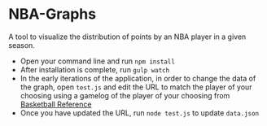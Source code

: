 # NBA-Graphs

A tool to visualize the distribution of points by an NBA player in a given season.

* Open your command line and run `npm install`
* After installation is complete, run `gulp watch`
* In the early iterations of the application, in order to change the data of the graph, open `test.js` and edit the URL to match the player of your choosing using a gamelog of the player of your choosing from [Basketball Reference](https://basketball-reference.com)
* Once you have updated the URL, run `node test.js` to update `data.json`
